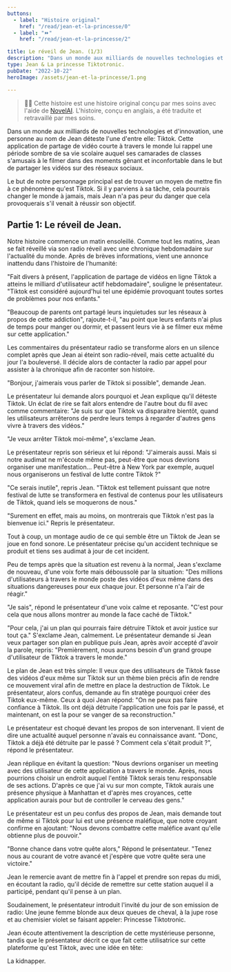 ```yaml
---
buttons:
  - label: "Histoire original"
    href: "/read/jean-et-la-princesse/0"
  - label: "⏩"
    href: "/read/jean-et-la-princesse/2"

title: Le réveil de Jean. (1/3)
description: "Dans un monde aux milliards de nouvelles technologies et d'innovation, une personne au nom de Jean déteste l'une d'entre elle: Tiktok."
type: Jean & La princesse Tiktotronic.
pubDate: "2022-10-22"
heroImage: /assets/jean-et-la-princesse/1.png

---
```


> 👋🏼 Cette histoire est une histoire original conçu par mes soins avec l'aide de [NovelAI](https://novelai.net/). L'histoire, conçu en anglais, a été traduite et retravaillé par mes soins.

Dans un monde aux milliards de nouvelles technologies et d'innovation, une personne au nom de Jean déteste l'une d'entre elle: Tiktok. Cette application de partage de vidéo courte à travers le monde lui rappel une période sombre de sa vie scolaire auquel ses camarades de classes s'amusais à le filmer dans des moments gênant et inconfortable dans le but de partager les vidéos sur des réseaux sociaux.

Le but de notre personnage principal est de trouver un moyen de mettre fin à ce phénomène qu'est Tiktok. Si il y parviens à sa tâche, cela pourrais changer le monde à jamais, mais Jean n'a pas peur du danger que cela provoquerais s'il venait à réussir son objectif.

## Partie 1: Le réveil de Jean.

Notre histoire commence un matin ensoleillé. Comme tout les matins, Jean se fait réveillé via son radio réveil avec une chronique hebdomadaire sur l'actualité du monde. Après de brèves informations, vient une annonce inattendu dans l'histoire de l'humanité:

"Fait divers à présent, l'application de partage de vidéos en ligne Tiktok a atteins le milliard d'utilisateur actif hebdomadaire", souligne le présentateur. "Tiktok est considéré aujourd'hui tel une épidémie provoquant toutes sortes de problèmes pour nos enfants."

"Beaucoup de parents ont partagé leurs inquietudes sur les réseaux à propos de cette addiction", rajoute-t-il, "au point que leurs enfants n'ai plus de temps pour manger ou dormir, et passent leurs vie à se filmer eux même sur cette application."

Les commentaires du présentateur radio se transforme alors en un silence complet après que Jean ai éteint son radio-réveil, mais cette actualité du jour l'a bouleversé. Il décide alors de contacter la radio par appel pour assister à la chronique afin de raconter son histoire.

"Bonjour, j'aimerais vous parler de Tiktok si possible", demande Jean.

Le présentateur lui demande alors pourquoi et Jean explique qu'il déteste Tiktok. Un éclat de rire se fait alors entendre de l'autre bout du fil avec comme commentaire: "Je suis sur que Tiktok va disparaitre bientôt, quand les utilisateurs arrêterons de perdre leurs temps à regarder d'autres gens vivre à travers des vidéos."

"Je veux arrêter Tiktok moi-même", s'exclame Jean.

Le présentateur repris son sérieux et lui répond: "J'aimerais aussi. Mais si notre audimat ne m'écoute même pas, peut-être que nous devrions organiser une manifestation... Peut-être à New York par exemple, auquel nous organiserons un festival de lutte contre Tiktok ?"

"Ce serais inutile", repris Jean. "Tiktok est tellement puissant que notre festival de lutte se transformera en festival de contenus pour les utilisateurs de Tiktok, quand iels se moquerons de nous."

"Surement en effet, mais au moins, on montrerais que Tiktok n'est pas la bienvenue ici." Repris le présentateur.

Tout à coup, un montage audio de ce qui semble être un Tiktok de Jean se joue en fond sonore. Le présentateur précise qu'un accident technique se produit et tiens ses audimat à jour de cet incident.

Peu de temps après que la situation est revenu à la normal, Jean s'exclame de nouveau, d'une voix forte mais déboussolé par la situation: "Des millions d'utilisateurs à travers le monde poste des vidéos d'eux même dans des situations dangereuses pour eux chaque jour. Et personne n'a l'air de réagir."

"Je sais", répond le présentateur d'une voix calme et reposante. "C'est pour cela que nous allons montrer au monde la face caché de Tiktok."

"Pour cela, j'ai un plan qui pourrais faire détruire Tiktok et avoir justice sur tout ça." S'exclame Jean, calmement. Le présentateur demande si Jean veux partager son plan en publique puis Jean, après avoir accepté d'avoir la parole, repris: "Premièrement, nous aurons besoin d'un grand groupe d'utilisateur de Tiktok a travers le monde."

Le plan de Jean est très simple: Il veux que des utilisateurs de Tiktok fasse des vidéos d'eux même sur Tiktok sur un thème bien précis afin de rendre ce mouvement viral afin de mettre en place la destruction de Tiktok. Le présentateur, alors confus, demande au fin stratège pourquoi créer des Tiktok eux-même. Ceux à quoi Jean répond: "On ne peux pas faire confiance à Tiktok. Ils ont déjà détruite l'application une fois par le passé, et maintenant, on est la pour se vanger de sa reconstruction."

Le présentateur est choqué devant les propos de son intervenant. Il vient de dire une actualité auquel personne n'avais eu connaissance avant. "Donc, Tiktok a déjà été détruite par le passé ? Comment cela s'était produit ?", répond le présentateur.

Jean réplique en évitant la question: "Nous devrions organiser un meeting avec des utilisateur de cette application a travers le monde. Après, nous pourrions choisir un endroit auquel l'entité Tiktok serais tenu responsable de ses actions. D'après ce que j'ai vu sur mon compte, Tiktok aurais une présence physique à Manhattan et d'après mes croyances, cette application aurais pour but de controller le cerveau des gens."

Le présentateur est un peu confus des propos de Jean, mais demande tout de même si Tiktok pour lui est une présence maléfique, que notre croyant confirme en ajoutant: "Nous devons combattre cette maléfice avant qu'elle obtienne plus de pouvoir."

"Bonne chance dans votre quête alors," Répond le présentateur. "Tenez nous au courant de votre avancé et j'espère que votre quête sera une victoire."

Jean le remercie avant de mettre fin à l'appel et prendre son repas du midi, en écoutant la radio, qu'il décide de remettre sur cette station auquel il a participé, pendant qu'il pense à un plan.

Soudainement, le présentateur introduit l'invité du jour de son emission de radio: Une jeune femme blonde aux deux queues de cheval, à la jupe rose et au chemisier violet se faisant appeler: Princesse Tiktotronic.

Jean écoute attentivement la description de cette mystérieuse personne, tandis que le présentateur décrit ce que fait cette utilisatrice sur cette plateforme qu'est Tiktok, avec une idée en tête:

La kidnapper.
